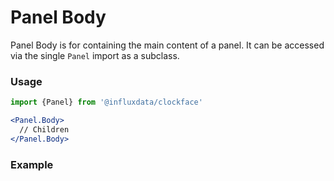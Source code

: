 # Panel Body

Panel Body is for containing the main content of a panel. It can be accessed via the single `Panel` import as a subclass.

### Usage
```jsx
import {Panel} from '@influxdata/clockface'
```
```jsx
<Panel.Body>
  // Children
</Panel.Body>
```

### Example
<!-- STORY -->


<!-- STORY HIDE START -->

<!-- STORY HIDE END -->

<!-- PROPS -->
